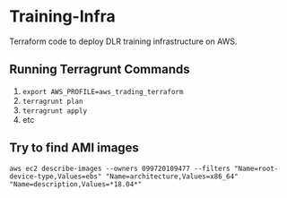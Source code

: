 # Training-Infra

Terraform code to deploy DLR training infrastructure on AWS.

## Running Terragrunt Commands


1. `export AWS_PROFILE=aws_trading_terraform`
2. `terragrunt plan`
3. `terragrunt apply`
4. etc


## Try to find AMI images

`aws ec2 describe-images --owners 099720109477 --filters "Name=root-device-type,Values=ebs" "Name=architecture,Values=x86_64" "Name=description,Values=*18.04*"`
